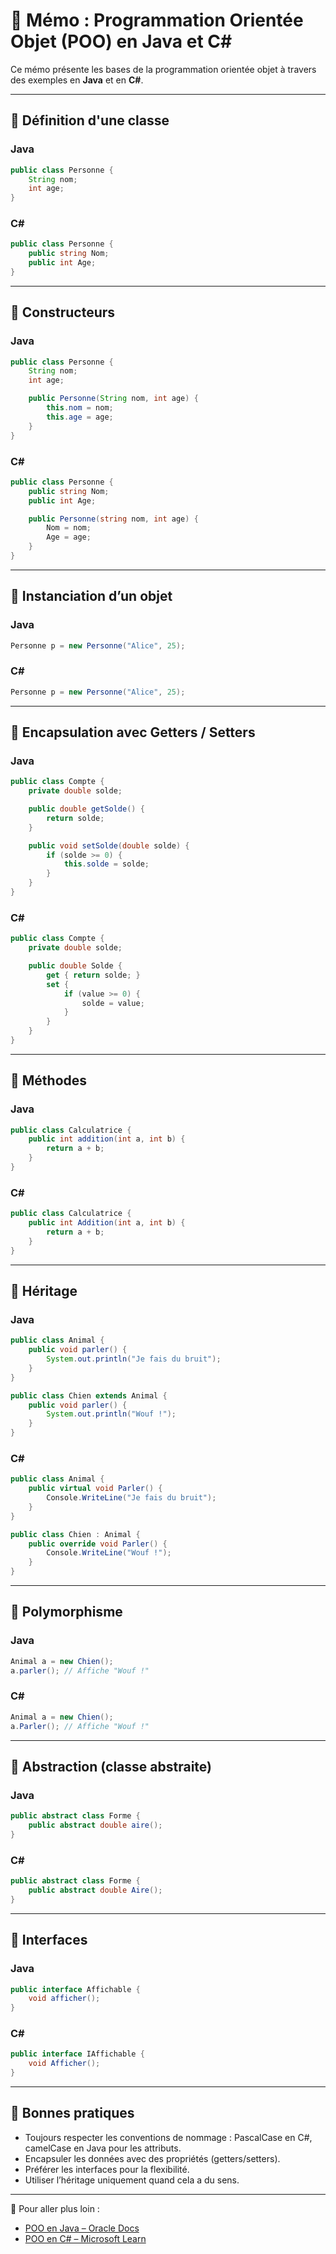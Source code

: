 
# 🧠 Mémo : Programmation Orientée Objet (POO) en Java et C#

Ce mémo présente les bases de la programmation orientée objet à travers des exemples en **Java** et en **C#**.

---

## 🧱 Définition d'une classe

### Java

```java
public class Personne {
    String nom;
    int age;
}
```

### C#

```csharp
public class Personne {
    public string Nom;
    public int Age;
}
```

---

## 🚀 Constructeurs

### Java

```java
public class Personne {
    String nom;
    int age;

    public Personne(String nom, int age) {
        this.nom = nom;
        this.age = age;
    }
}
```

### C#

```csharp
public class Personne {
    public string Nom;
    public int Age;

    public Personne(string nom, int age) {
        Nom = nom;
        Age = age;
    }
}
```

---

## 🧪 Instanciation d’un objet

### Java

```java
Personne p = new Personne("Alice", 25);
```

### C#

```csharp
Personne p = new Personne("Alice", 25);
```

---

## 🔐 Encapsulation avec Getters / Setters

### Java

```java
public class Compte {
    private double solde;

    public double getSolde() {
        return solde;
    }

    public void setSolde(double solde) {
        if (solde >= 0) {
            this.solde = solde;
        }
    }
}
```

### C#

```csharp
public class Compte {
    private double solde;

    public double Solde {
        get { return solde; }
        set {
            if (value >= 0) {
                solde = value;
            }
        }
    }
}
```

---

## 🧠 Méthodes

### Java

```java
public class Calculatrice {
    public int addition(int a, int b) {
        return a + b;
    }
}
```

### C#

```csharp
public class Calculatrice {
    public int Addition(int a, int b) {
        return a + b;
    }
}
```

---

## 🧬 Héritage

### Java

```java
public class Animal {
    public void parler() {
        System.out.println("Je fais du bruit");
    }
}

public class Chien extends Animal {
    public void parler() {
        System.out.println("Wouf !");
    }
}
```

### C#

```csharp
public class Animal {
    public virtual void Parler() {
        Console.WriteLine("Je fais du bruit");
    }
}

public class Chien : Animal {
    public override void Parler() {
        Console.WriteLine("Wouf !");
    }
}
```

---

## 🧩 Polymorphisme

### Java

```java
Animal a = new Chien();
a.parler(); // Affiche "Wouf !"
```

### C#

```csharp
Animal a = new Chien();
a.Parler(); // Affiche "Wouf !"
```

---

## 🧰 Abstraction (classe abstraite)

### Java

```java
public abstract class Forme {
    public abstract double aire();
}
```

### C#

```csharp
public abstract class Forme {
    public abstract double Aire();
}
```

---

## 🔌 Interfaces

### Java

```java
public interface Affichable {
    void afficher();
}
```

### C#

```csharp
public interface IAffichable {
    void Afficher();
}
```

---

## 📌 Bonnes pratiques

- Toujours respecter les conventions de nommage : PascalCase en C#, camelCase en Java pour les attributs.
- Encapsuler les données avec des propriétés (getters/setters).
- Préférer les interfaces pour la flexibilité.
- Utiliser l’héritage uniquement quand cela a du sens.

---

📘 Pour aller plus loin :
- [POO en Java – Oracle Docs](https://docs.oracle.com/javase/tutorial/java/concepts/)
- [POO en C# – Microsoft Learn](https://learn.microsoft.com/fr-fr/dotnet/csharp/fundamentals/object-oriented/)
